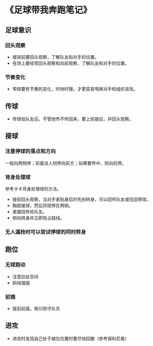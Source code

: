# 《足球带我奔跑笔记》

## 足球意识

### 回头观察

* 接球前要回头观察，了解队友和对手的位置。
* 在场上要经常回头观察和向前观察，了解队友和对手的位置。

### 节奏变化

* 带球要有节奏的变化，时快时慢，才更容易甩掉对手和组织进攻。

## 传球

* 传球给队友后，不管他传不传回来，要上前接应，并回头观察。

## 接球

### 注意停球的落点和方向

一般向两侧停；前面没人则停向前方；如果要传中，则向后停。

### 背身处理球
参考卡卡背身处理球的方法。

* 提前回头观察，当对手紧贴身后时先别转身，可以回传队友或往回带球。
* 胸部接球，然后将球停在两侧。
* 直接回传给队友。
* 侧向转身并立即抢占路线。

### 无人逼抢时可以尝试停球的同时转身

## 跑位

### 无球跑动

* 注意拉扯空间
* 斜线强插

### 前插

* 提前前插，吸引防守队员

## 进攻

* 进攻时发现自己处于越位位置时要尽快回撤（参考保利尼奥）
